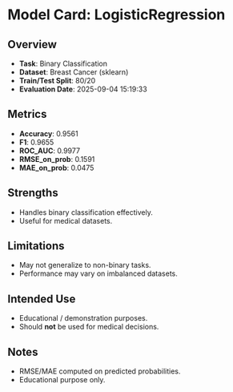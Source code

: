 # Model Card: LogisticRegression

## Overview
- **Task**: Binary Classification
- **Dataset**: Breast Cancer (sklearn)
- **Train/Test Split**: 80/20
- **Evaluation Date**: 2025-09-04 15:19:33

## Metrics
- **Accuracy**: 0.9561
- **F1**: 0.9655
- **ROC_AUC**: 0.9977
- **RMSE_on_prob**: 0.1591
- **MAE_on_prob**: 0.0475

## Strengths
- Handles binary classification effectively.
- Useful for medical datasets.

## Limitations
- May not generalize to non-binary tasks.
- Performance may vary on imbalanced datasets.

## Intended Use
- Educational / demonstration purposes.
- Should **not** be used for medical decisions.

## Notes
- RMSE/MAE computed on predicted probabilities.
- Educational purpose only.
